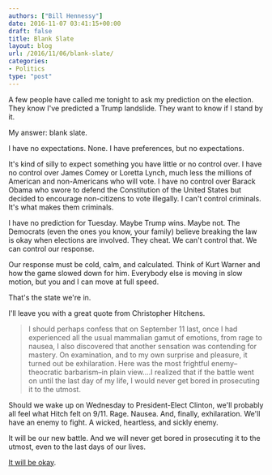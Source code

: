 ```yaml
---
authors: ["Bill Hennessy"]
date: 2016-11-07 03:41:15+00:00
draft: false
title: Blank Slate
layout: blog
url: /2016/11/06/blank-slate/
categories:
- Politics
type: "post"
---
```


A few people have called me tonight to ask my prediction on the election. They know I've predicted a Trump landslide. They want to know if I stand by it.

My answer: blank slate.

I have no expectations. None. I have preferences, but no expectations.

It's kind of silly to expect something you have little or no control over. I have no control over James Comey or Loretta Lynch, much less the millions of American and non-Americans who will vote. I have no control over Barack Obama who swore to defend the Constitution of the United States but decided to encourage non-citizens to vote illegally. I can't control criminals. It's what makes them criminals.

I have no prediction for Tuesday. Maybe Trump wins. Maybe not. The Democrats (even the ones you know, your family) believe breaking the law is okay when elections are involved. They cheat. We can't control that. We can control our response.

Our response must be cold, calm, and calculated. Think of Kurt Warner and how the game slowed down for him. Everybody else is moving in slow motion, but you and I can move at full speed.

That's the state we're in.

I'll leave you with a great quote from Christopher Hitchens.



> I should perhaps confess that on September 11 last, once I had experienced all the usual mammalian gamut of emotions, from rage to nausea, I also discovered that another sensation was contending for mastery. On examination, and to my own surprise and pleasure, it turned out be exhilaration. Here was the most frightful enemy–theocratic barbarism–in plain view….I realized that if the battle went on until the last day of my life, I would never get bored in prosecuting it to the utmost.



Should we wake up on Wednesday to President-Elect Clinton, we'll probably all feel what Hitch felt on 9/11. Rage. Nausea. And, finally, exhilaration. We'll have an enemy to fight. A wicked, heartless, and sickly enemy.

It will be our new battle. And we will never get bored in prosecuting it to the utmost, even to the last days of our lives.

[It will be okay](https://hennessysview.com/2016/11/06/its-going-to-be-okay/).
